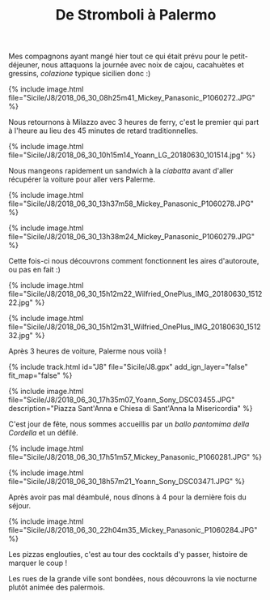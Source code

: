 ﻿---
title: "De Stromboli à Palermo"
permalink: /Sicile/J8/
sidebar:
  nav: "sicile"
enable_tracks: true
---

Mes compagnons ayant mangé hier tout ce qui était prévu pour le petit-déjeuner, nous attaquons la journée avec noix de cajou, cacahuètes et gressins, *colazione* typique sicilien donc :)

{% include image.html file="Sicile/J8/2018_06_30_08h25m41_Mickey_Panasonic_P1060272.JPG" %}

Nous retournons à Milazzo avec 3 heures de ferry, c'est le premier qui part à l'heure au lieu des 45 minutes de retard traditionnelles.

{% include image.html file="Sicile/J8/2018_06_30_10h15m14_Yoann_LG_20180630_101514.jpg" %}

Nous mangeons rapidement un sandwich à la *ciabatta* avant d'aller récupérer la voiture pour aller vers Palerme.

{% include image.html file="Sicile/J8/2018_06_30_13h37m58_Mickey_Panasonic_P1060278.JPG" %}

{% include image.html file="Sicile/J8/2018_06_30_13h38m24_Mickey_Panasonic_P1060279.JPG" %}

Cette fois-ci nous découvrons comment fonctionnent les aires d'autoroute, ou pas en fait :)

{% include image.html file="Sicile/J8/2018_06_30_15h12m22_Wilfried_OnePlus_IMG_20180630_151222.jpg" %}

{% include image.html file="Sicile/J8/2018_06_30_15h12m31_Wilfried_OnePlus_IMG_20180630_151232.jpg" %}

Après 3 heures de voiture, Palerme nous voilà !

{% include track.html id="J8" file="Sicile/J8.gpx" add_ign_layer="false" fit_map="false" %}

{% include image.html file="Sicile/J8/2018_06_30_17h35m07_Yoann_Sony_DSC03455.JPG" description="Piazza Sant'Anna e Chiesa di Sant'Anna la Misericordia" %}

C'est jour de fête, nous sommes accueillis par un *ballo pantomima della Cordella* et un défilé.

{% include image.html file="Sicile/J8/2018_06_30_17h51m57_Mickey_Panasonic_P1060281.JPG" %}

{% include image.html file="Sicile/J8/2018_06_30_18h57m21_Yoann_Sony_DSC03471.JPG" %}

Après avoir pas mal déambulé, nous dînons à 4 pour la dernière fois du séjour.

{% include image.html file="Sicile/J8/2018_06_30_22h04m35_Mickey_Panasonic_P1060284.JPG" %}

Les pizzas englouties, c'est au tour des cocktails d'y passer, histoire de marquer le coup !

Les rues de la grande ville sont bondées, nous découvrons la vie nocturne plutôt animée des palermois.
